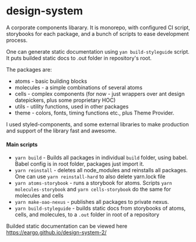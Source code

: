 # design-system

A corporate components libarary. It is monorepo, with configured CI script, storybooks for each package, and a bunch of scripts to ease development process. 

One can generate static documentation using `yan build-styleguide` script. It puts builded static docs to .out folder in repository's root. 

The packages are:
- atoms - basic building blocks
- molecules - a simple combinations of several atoms
- cells - complex components (for now - just wrappers over ant design datepickers, plus some proprietary HOC)
- utils - utility functions, used in other packages
- theme - colors, fonts, timing functions etc., plus Theme Provider. 

I used styled-components, and some external libraries to make production and support of the library fast and awesome. 

#### Main scripts
- `yarn build` - Builds all packages in individual `build` folder, using babel. Babel config is in root folder, packages just import it. 
- `yarn reinstall` - deletes all node_modules and reinstalls all packages. One can use `yarn reinstall-hard` to also delete yarn.lock file  
- `yarn atoms-storybook` - runs a storybook for atoms. Scripts `yarn molecules-storybook` and `yarn cells-storybook` do the same for molecules and cells
- `yarn make-oao-nexus` - publishes all packages to private nexus. 
- `yarn build-styleguide` - builds static docs from storybooks of atoms, cells, and molecules, to a `.out` folder in root of a repository 

Builded static documentation can be viewed here https://eargo.github.io/design-system-2/
  
